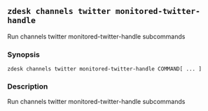 ## `zdesk channels twitter monitored-twitter-handle`

Run channels twitter monitored-twitter-handle subcommands

### Synopsis

    zdesk channels twitter monitored-twitter-handle COMMAND[ ... ]

### Description

Run channels twitter monitored-twitter-handle subcommands

